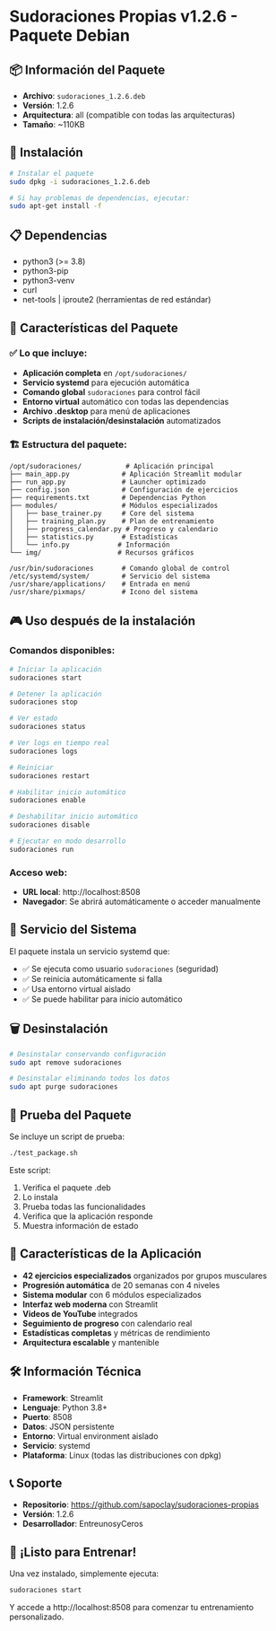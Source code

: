 # Sudoraciones Propias v1.2.6 - Paquete Debian

## 📦 Información del Paquete

- **Archivo**: `sudoraciones_1.2.6.deb`
- **Versión**: 1.2.6
- **Arquitectura**: all (compatible con todas las arquitecturas)
- **Tamaño**: ~110KB

## 🚀 Instalación

```bash
# Instalar el paquete
sudo dpkg -i sudoraciones_1.2.6.deb

# Si hay problemas de dependencias, ejecutar:
sudo apt-get install -f
```

## 📋 Dependencias

- python3 (>= 3.8)
- python3-pip
- python3-venv
- curl
- net-tools | iproute2 (herramientas de red estándar)

## 🎯 Características del Paquete

### ✅ Lo que incluye:
- **Aplicación completa** en `/opt/sudoraciones/`
- **Servicio systemd** para ejecución automática
- **Comando global** `sudoraciones` para control fácil
- **Entorno virtual** automático con todas las dependencias
- **Archivo .desktop** para menú de aplicaciones
- **Scripts de instalación/desinstalación** automatizados

### 🏗️ Estructura del paquete:
```
/opt/sudoraciones/           # Aplicación principal
├── main_app.py             # Aplicación Streamlit modular
├── run_app.py              # Launcher optimizado
├── config.json             # Configuración de ejercicios
├── requirements.txt        # Dependencias Python
├── modules/                # Módulos especializados
│   ├── base_trainer.py     # Core del sistema
│   ├── training_plan.py    # Plan de entrenamiento
│   ├── progress_calendar.py # Progreso y calendario
│   ├── statistics.py       # Estadísticas
│   └── info.py            # Información
└── img/                   # Recursos gráficos

/usr/bin/sudoraciones       # Comando global de control
/etc/systemd/system/        # Servicio del sistema
/usr/share/applications/    # Entrada en menú
/usr/share/pixmaps/         # Icono del sistema
```

## 🎮 Uso después de la instalación

### Comandos disponibles:
```bash
# Iniciar la aplicación
sudoraciones start

# Detener la aplicación
sudoraciones stop

# Ver estado
sudoraciones status

# Ver logs en tiempo real
sudoraciones logs

# Reiniciar
sudoraciones restart

# Habilitar inicio automático
sudoraciones enable

# Deshabilitar inicio automático
sudoraciones disable

# Ejecutar en modo desarrollo
sudoraciones run
```

### Acceso web:
- **URL local**: http://localhost:8508
- **Navegador**: Se abrirá automáticamente o acceder manualmente

## 🔧 Servicio del Sistema

El paquete instala un servicio systemd que:
- ✅ Se ejecuta como usuario `sudoraciones` (seguridad)
- ✅ Se reinicia automáticamente si falla
- ✅ Usa entorno virtual aislado
- ✅ Se puede habilitar para inicio automático

## 🗑️ Desinstalación

```bash
# Desinstalar conservando configuración
sudo apt remove sudoraciones

# Desinstalar eliminando todos los datos
sudo apt purge sudoraciones
```

## 🧪 Prueba del Paquete

Se incluye un script de prueba:
```bash
./test_package.sh
```

Este script:
1. Verifica el paquete .deb
2. Lo instala
3. Prueba todas las funcionalidades
4. Verifica que la aplicación responde
5. Muestra información de estado

## 📱 Características de la Aplicación

- **42 ejercicios especializados** organizados por grupos musculares
- **Progresión automática** de 20 semanas con 4 niveles
- **Sistema modular** con 6 módulos especializados
- **Interfaz web moderna** con Streamlit
- **Videos de YouTube** integrados
- **Seguimiento de progreso** con calendario real
- **Estadísticas completas** y métricas de rendimiento
- **Arquitectura escalable** y mantenible

## 🛠️ Información Técnica

- **Framework**: Streamlit
- **Lenguaje**: Python 3.8+
- **Puerto**: 8508
- **Datos**: JSON persistente
- **Entorno**: Virtual environment aislado
- **Servicio**: systemd
- **Plataforma**: Linux (todas las distribuciones con dpkg)

## 📞 Soporte

- **Repositorio**: https://github.com/sapoclay/sudoraciones-propias
- **Versión**: 1.2.6
- **Desarrollador**: EntreunosyCeros

## 🎉 ¡Listo para Entrenar!

Una vez instalado, simplemente ejecuta:
```bash
sudoraciones start
```

Y accede a http://localhost:8508 para comenzar tu entrenamiento personalizado.
